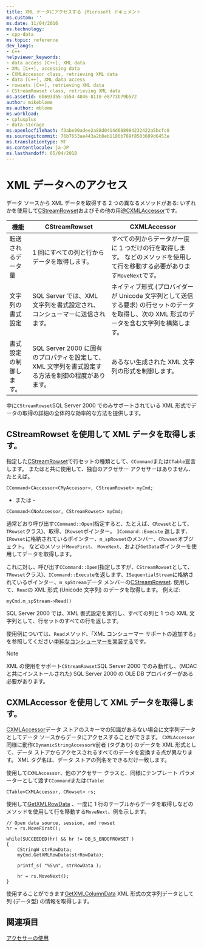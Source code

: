 ```yaml
---
title: XML データにアクセスする |Microsoft ドキュメント
ms.custom: ''
ms.date: 11/04/2016
ms.technology:
- cpp-data
ms.topic: reference
dev_langs:
- C++
helpviewer_keywords:
- data access [C++], XML data
- XML [C++], accessing data
- CXMLAccessor class, retrieving XML data
- data [C++], XML data access
- rowsets [C++], retrieving XML data
- CStreamRowset class, retrieving XML data
ms.assetid: 6b693d55-a554-4846-8118-e8773b79b572
author: mikeblome
ms.author: mblome
ms.workload:
- cplusplus
- data-storage
ms.openlocfilehash: f3abe00adee2a88d0414d688984232422a5bcfc0
ms.sourcegitcommit: 76b7653ae443a2b8eb1186b789f8503609d6453e
ms.translationtype: MT
ms.contentlocale: ja-JP
ms.lasthandoff: 05/04/2018
---
```

# <a name="accessing-xml-data"></a>XML データへのアクセス
データ ソースから XML データを取得する 2 つの異なるメソッドがある: いずれかを使用して[CStreamRowset](../../data/oledb/cstreamrowset-class.md)およびその他の用途[CXMLAccessor](../../data/oledb/cxmlaccessor-class.md)です。  
  
|機能|CStreamRowset|CXMLAccessor|  
|-------------------|-------------------|------------------|  
|転送されるデータ量|1 回にすべての列と行からデータを取得します。|すべての列からデータが一度に 1 つだけの行を取得します。 などのメソッドを使用して行を移動する必要があります`MoveNext`です。|  
|文字列の書式設定|SQL Server では、XML 文字列を書式設定され、コンシューマーに送信されます。|ネイティブ形式 (プロバイダーが Unicode 文字列として送信する要求) の行セットのデータを取得し、次の XML 形式のデータを含む文字列を構築します。|  
|書式設定の制御します。|SQL Server 2000 に固有のプロパティを設定して、XML 文字列を書式設定する方法を制御の程度があります。|あるない生成された XML 文字列の形式を制御します。|  
  
 中に`CStreamRowset`SQL Server 2000 でのみサポートされている XML 形式でデータの取得の詳細の全体的な効率的な方法を提供します。  
  
## <a name="retrieving-xml-data-using-cstreamrowset"></a>CStreamRowset を使用して XML データを取得します。  
 指定した[CStreamRowset](../../data/oledb/cstreamrowset-class.md)で行セットの種類として、`CCommand`または`CTable`宣言します。 またはと共に使用して、独自のアクセサー アクセサーはありません、たとえば。  
  
```  
CCommand<CAccessor<CMyAccessor>, CStreamRowset> myCmd;  
```  
  
 - または -  
  
```  
CCommand<CNoAccessor, CStreamRowset> myCmd;  
```  
  
 通常どおり呼び出す`CCommand::Open`(指定すると、たとえば、`CRowset`として、`TRowset`クラス)、取得、`IRowset`ポインター。 `ICommand::Execute` 返します、`IRowset`に格納されているポインター、`m_spRowset`のメンバー、`CRowset`オブジェクト。 などのメソッド`MoveFirst`、 `MoveNext`、および`GetData`ポインターを使用してデータを取得します。  
  
 これに対し、呼び出す`CCommand::Open`(指定しますが、`CStreamRowset`として、`TRowset`クラス)、`ICommand::Execute`を返します、`ISequentialStream`に格納されているポインター、`m_spStream`データ メンバーの[CStreamRowset](../../data/oledb/cstreamrowset-class.md). 使用して、`Read`の XML 形式 (Unicode 文字列) のデータを取得します。 例えば:  
  
```  
myCmd.m_spStream->Read()  
```  
  
 SQL Server 2000 では、XML 書式設定を実行し、すべての列と 1 つの XML 文字列として、行セットのすべての行を返します。  
  
 使用例については、`Read`メソッド、「XML コンシューマー サポートの追加する」を参照してください[単純なコンシューマーを実装する](../../data/oledb/implementing-a-simple-consumer.md)です。  
  
> [!NOTE]
>  XML の使用をサポート`CStreamRowset`SQL Server 2000 でのみ動作し、(MDAC と共にインストールされた) SQL Server 2000 の OLE DB プロバイダーがある必要があります。  
  
## <a name="retrieving-xml-data-using-cxmlaccessor"></a>CXMLAccessor を使用して XML データを取得します。  
 [CXMLAccessor](../../data/oledb/cxmlaccessor-class.md)データ ストアのスキーマの知識があるない場合に文字列データとしてデータ ソースからデータにアクセスすることができます。 `CXMLAccessor` 同様に動作`CDynamicStringAccessorW`前者 (タグあり) のデータを XML 形式として、データ ストアからアクセスされるすべてのデータを変換する点が異なります。 XML タグ名は、データ ストアの列名をできるだけ一致します。  
  
 使用して`CXMLAccessor`、他のアクセサー クラスと、同様にテンプレート パラメーターとして渡す`CCommand`または`CTable`:  
  
```  
CTable<CXMLAccessor, CRowset> rs;  
```  
  
 使用して[GetXMLRowData](../../data/oledb/cxmlaccessor-getxmlrowdata.md) 、一度に 1 行のテーブルからデータを取得しなどのメソッドを使用して行を移動する`MoveNext`、例を示します。  
  
```  
// Open data source, session, and rowset  
hr = rs.MoveFirst();  

while(SUCCEEDED(hr) && hr != DB_S_ENDOFROWSET )  
{  
    CStringW strRowData;  
    myCmd.GetXMLRowData(strRowData);  
  
    printf_s( "%S\n", strRowData );  
  
    hr = rs.MoveNext();  
}  
```  
  
 使用することができます[GetXMLColumnData](../../data/oledb/cxmlaccessor-getxmlcolumndata.md) XML 形式の文字列データとして列 (データ型) の情報を取得します。  
  
## <a name="see-also"></a>関連項目  
 [アクセサーの使用](../../data/oledb/using-accessors.md)